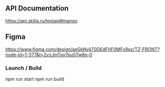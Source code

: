 ## API Documentation
https://api.skilla.ru/testapi#mango

## Figma
https://www.figma.com/design/aeGkNvkT0DEdFhF0MFx9ez/TZ-FRONT?node-id=1-377&t=2vzJmTqy7pu5Tw8n-0

### Launch / Build
npm run start
npm run build
